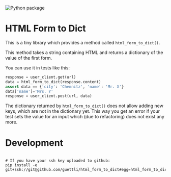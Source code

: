 ![Python package](https://github.com/guettli/html_form_to_dict/workflows/Python%20package/badge.svg)

# HTML Form to Dict

This is a tiny library which provides a method called `html_form_to_dict()`.

This method takes a string containing HTML and returns a dictionary of the value of the first form.

You can use it in tests like this:

```Python
response = user_client.get(url)
data = html_form_to_dict(response.content)
assert data == {'city': 'Chemnitz', 'name': 'Mr. X'}
data['name']='Mrs. Y'
response = user_client.post(url, data)
```    

The dictionary returned by `html_form_to_dict()` does not allow adding new
keys, which are not in the dictionary yet. This way you get an error if your
test sets the value for an input which (due to refactoring) does not exist any more.


# Development

```

# If you have your ssh key uploaded to github:
pip install -e git+ssh://git@github.com/guettli/html_form_to_dict#egg=html_form_to_dict
```

